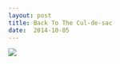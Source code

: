 ```yaml
---
layout: post
title: Back To The Cul-de-sac 
date:  2014-10-05
---
```


![](https://cdn.mediacru.sh/OWRWuLcPF2OG.jpg)